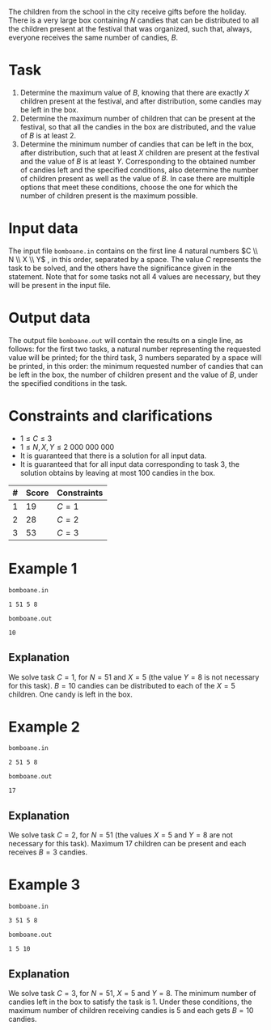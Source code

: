 The children from the school in the city receive gifts before the holiday. There is a very large box containing $N$ candies that can be distributed to all the children present at the festival that was organized, such that, always, everyone receives the same number of candies, $B$.

# Task

1. Determine the maximum value of $B$, knowing that there are exactly $X$ children present at the festival, and after distribution, some candies may be left in the box.
2. Determine the maximum number of children that can be present at the festival, so that all the candies in the box are distributed, and the value of $B$ is at least $2$.
3. Determine the minimum number of candies that can be left in the box, after distribution, such that at least $X$ children are present at the festival and the value of $B$ is at least $Y$. Corresponding to the obtained number of candies left and the specified conditions, also determine the number of children present as well as the value of $B$. In case there are multiple options that meet these conditions, choose the one for which the number of children present is the maximum possible.

# Input data

The input file `bomboane.in` contains on the first line $4$ natural numbers $C \\ N \\ X \\ Y$ , in this order, separated by a space. The value $C$ represents the task to be solved, and the others have the significance given in the statement. Note that for some tasks not all $4$ values are necessary, but they will be present in the input file.

# Output data

The output file `bomboane.out` will contain the results on a single line, as follows: for the first two tasks, a natural number representing the requested value will be printed; for the third task, $3$ numbers separated by a space will be printed, in this order: the minimum requested number of candies that can be left in the box, the number of children present and the value of $B$, under the specified conditions in the task.

# Constraints and clarifications
* $1 \le C \le 3$
* $1 \le N, X, Y \le 2\ 000\ 000\ 000$
* It is guaranteed that there is a solution for all input data.
* It is guaranteed that for all input data corresponding to task $3$, the solution obtains by leaving at most $100$ candies in the box.

| # | Score | Constraints |
| - | - | ------------|
|1|19|$C = 1$|
|2|28|$C = 2$|
|3|53|$C = 3$|

# Example 1

`bomboane.in`
```
1 51 5 8
```

`bomboane.out`
```
10
```

## Explanation

We solve task $C = 1$, for $N = 51$ and $X = 5$ (the value $Y = 8$ is not necessary for this task). $B = 10$ candies can be distributed to each of the $X = 5$ children. One candy is left in the box.

# Example 2

`bomboane.in`
```
2 51 5 8
```

`bomboane.out`
```
17
```

## Explanation

We solve task $C = 2$, for $N = 51$ (the values $X = 5$ and $Y = 8$ are not necessary for this task). Maximum $17$ children can be present and each receives $B = 3$ candies.

# Example 3

`bomboane.in`
```
3 51 5 8
```

`bomboane.out`
```
1 5 10
```

## Explanation

We solve task $C = 3$, for $N = 51$, $X = 5$ and $Y = 8$. The minimum number of candies left in the box to satisfy the task is $1$. Under these conditions, the maximum number of children receiving candies is $5$ and each gets $B = 10$ candies.